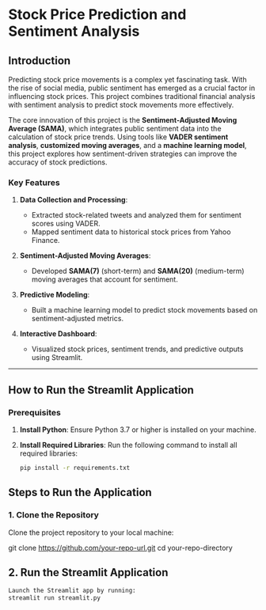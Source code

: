 # Stock Price Prediction and Sentiment Analysis

## **Introduction**
Predicting stock price movements is a complex yet fascinating task. With the rise of social media, public sentiment has emerged as a crucial factor in influencing stock prices. This project combines traditional financial analysis with sentiment analysis to predict stock movements more effectively.

The core innovation of this project is the **Sentiment-Adjusted Moving Average (SAMA)**, which integrates public sentiment data into the calculation of stock price trends. Using tools like **VADER sentiment analysis**, **customized moving averages**, and a **machine learning model**, this project explores how sentiment-driven strategies can improve the accuracy of stock predictions.

### **Key Features**
1. **Data Collection and Processing**:
   - Extracted stock-related tweets and analyzed them for sentiment scores using VADER.
   - Mapped sentiment data to historical stock prices from Yahoo Finance.

2. **Sentiment-Adjusted Moving Averages**:
   - Developed **SAMA(7)** (short-term) and **SAMA(20)** (medium-term) moving averages that account for sentiment.

3. **Predictive Modeling**:
   - Built a machine learning model to predict stock movements based on sentiment-adjusted metrics.

4. **Interactive Dashboard**:
   - Visualized stock prices, sentiment trends, and predictive outputs using Streamlit.

---

## **How to Run the Streamlit Application**

### **Prerequisites**
1. **Install Python**:
   Ensure Python 3.7 or higher is installed on your machine.

2. **Install Required Libraries**:
   Run the following command to install all required libraries:
   ```bash
   pip install -r requirements.txt

## **Steps to Run the Application**

### **1. Clone the Repository**
   Clone the project repository to your local machine:
   
   git clone https://github.com/your-repo-url.git
   cd your-repo-directory

## **2. Run the Streamlit Application**
   ```bash
   Launch the Streamlit app by running:
   streamlit run streamlit.py
